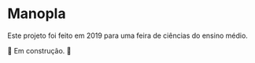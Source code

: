 # Manopla

Este projeto foi feito em 2019 para uma feira de ciências do ensino médio.

🚧 Em construção. 🚧